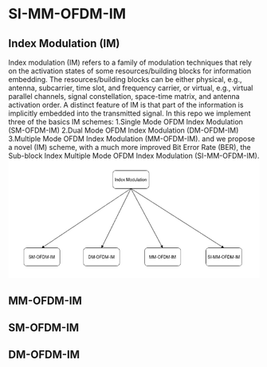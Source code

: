 # SI-MM-OFDM-IM


## Index Modulation (IM)

Index modulation (IM) refers to a family of modulation techniques that rely on the activation states of some resources/building blocks for information embedding. The resources/building blocks can be either physical, e.g., antenna, subcarrier, time slot, and frequency carrier, or virtual, e.g., virtual parallel channels, signal constellation, space-time matrix, and antenna activation order. A distinct feature of IM is that part of the information is implicitly embedded into the transmitted signal.
In this repo we implement three of the basics IM schemes:
1.Single Mode OFDM Index Modulation (SM-OFDM-IM)
2.Dual Mode OFDM Index Modulation (DM-OFDM-IM)
3.Multiple Mode OFDM Index Modulation (MM-OFDM-IM).
and we propose a novel (IM) scheme, with a much more improved Bit Error Rate (BER), the Sub-block Index Multiple Mode OFDM Index Modulation (SI-MM-OFDM-IM).
![alt text](https://github.com/ceffrosynis/Index-Modulation/blob/master/images/Arrow%20Diagram%20Casual%20Strcture(2).png)

## MM-OFDM-IM

## SM-OFDM-IM

## DM-OFDM-IM
